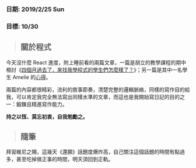 ### 日期: 2019/2/25 Sun

### 目標: 10/30

> ## 關於程式

今天沒什麼 React 進度，附上睡前看的兩篇文章，一篇是胡立的教學課程的期中檢討《[四個月過去了，來找我學程式的學生們怎麼樣了？](https://medium.com/hulis-blog/mentor-program-2nd-review-e7c15f24dfb8)》；另一篇是其中一名學生 Amelie 的[心得](https://github.com/Lidemy/mentor-program-2nd/issues/7)。

兩篇的內容都很精彩，流利的敘事節奏，清楚完整的邏輯脈絡，同樣的寫作目的給我，可以肯定我完全無法寫出同樣水準的文章，而這也是我開始寫日記的目的之一：鍛鍊且精進寫作能力。

**持之以恆、莫忘初衷，自我勉勵之。**

> ## 隨筆

拜習維尼之賜，這幾天《還願》話題度爆炸高，自己關注這個話題的時間有點過多，甚至吃掉做正事的時間，明天須回到正軌。
